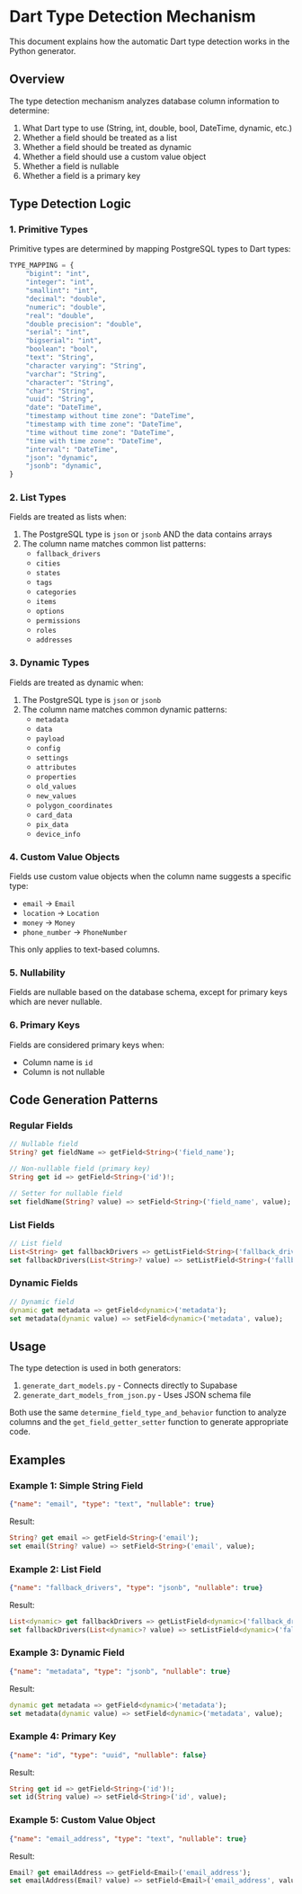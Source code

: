 # Dart Type Detection Mechanism

This document explains how the automatic Dart type detection works in the Python generator.

## Overview

The type detection mechanism analyzes database column information to determine:
1. What Dart type to use (String, int, double, bool, DateTime, dynamic, etc.)
2. Whether a field should be treated as a list
3. Whether a field should be treated as dynamic
4. Whether a field should use a custom value object
5. Whether a field is nullable
6. Whether a field is a primary key

## Type Detection Logic

### 1. Primitive Types

Primitive types are determined by mapping PostgreSQL types to Dart types:

```python
TYPE_MAPPING = {
    "bigint": "int",
    "integer": "int",
    "smallint": "int",
    "decimal": "double",
    "numeric": "double",
    "real": "double",
    "double precision": "double",
    "serial": "int",
    "bigserial": "int",
    "boolean": "bool",
    "text": "String",
    "character varying": "String",
    "varchar": "String",
    "character": "String",
    "char": "String",
    "uuid": "String",
    "date": "DateTime",
    "timestamp without time zone": "DateTime",
    "timestamp with time zone": "DateTime",
    "time without time zone": "DateTime",
    "time with time zone": "DateTime",
    "interval": "DateTime",
    "json": "dynamic",
    "jsonb": "dynamic",
}
```

### 2. List Types

Fields are treated as lists when:
1. The PostgreSQL type is `json` or `jsonb` AND the data contains arrays
2. The column name matches common list patterns:
   - `fallback_drivers`
   - `cities`
   - `states`
   - `tags`
   - `categories`
   - `items`
   - `options`
   - `permissions`
   - `roles`
   - `addresses`

### 3. Dynamic Types

Fields are treated as dynamic when:
1. The PostgreSQL type is `json` or `jsonb`
2. The column name matches common dynamic patterns:
   - `metadata`
   - `data`
   - `payload`
   - `config`
   - `settings`
   - `attributes`
   - `properties`
   - `old_values`
   - `new_values`
   - `polygon_coordinates`
   - `card_data`
   - `pix_data`
   - `device_info`

### 4. Custom Value Objects

Fields use custom value objects when the column name suggests a specific type:
- `email` → `Email`
- `location` → `Location`
- `money` → `Money`
- `phone_number` → `PhoneNumber`

This only applies to text-based columns.

### 5. Nullability

Fields are nullable based on the database schema, except for primary keys which are never nullable.

### 6. Primary Keys

Fields are considered primary keys when:
- Column name is `id`
- Column is not nullable

## Code Generation Patterns

### Regular Fields

```dart
// Nullable field
String? get fieldName => getField<String>('field_name');

// Non-nullable field (primary key)
String get id => getField<String>('id')!;

// Setter for nullable field
set fieldName(String? value) => setField<String>('field_name', value);
```

### List Fields

```dart
// List field
List<String> get fallbackDrivers => getListField<String>('fallback_drivers');
set fallbackDrivers(List<String>? value) => setListField<String>('fallback_drivers', value);
```

### Dynamic Fields

```dart
// Dynamic field
dynamic get metadata => getField<dynamic>('metadata');
set metadata(dynamic value) => setField<dynamic>('metadata', value);
```

## Usage

The type detection is used in both generators:
1. `generate_dart_models.py` - Connects directly to Supabase
2. `generate_dart_models_from_json.py` - Uses JSON schema file

Both use the same `determine_field_type_and_behavior` function to analyze columns and the `get_field_getter_setter` function to generate appropriate code.

## Examples

### Example 1: Simple String Field
```json
{"name": "email", "type": "text", "nullable": true}
```
Result:
```dart
String? get email => getField<String>('email');
set email(String? value) => setField<String>('email', value);
```

### Example 2: List Field
```json
{"name": "fallback_drivers", "type": "jsonb", "nullable": true}
```
Result:
```dart
List<dynamic> get fallbackDrivers => getListField<dynamic>('fallback_drivers');
set fallbackDrivers(List<dynamic>? value) => setListField<dynamic>('fallback_drivers', value);
```

### Example 3: Dynamic Field
```json
{"name": "metadata", "type": "jsonb", "nullable": true}
```
Result:
```dart
dynamic get metadata => getField<dynamic>('metadata');
set metadata(dynamic value) => setField<dynamic>('metadata', value);
```

### Example 4: Primary Key
```json
{"name": "id", "type": "uuid", "nullable": false}
```
Result:
```dart
String get id => getField<String>('id')!;
set id(String value) => setField<String>('id', value);
```

### Example 5: Custom Value Object
```json
{"name": "email_address", "type": "text", "nullable": true}
```
Result:
```dart
Email? get emailAddress => getField<Email>('email_address');
set emailAddress(Email? value) => setField<Email>('email_address', value);
```